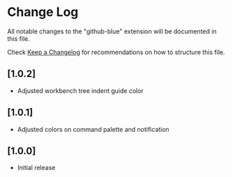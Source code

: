 # Change Log

All notable changes to the "github-blue" extension will be documented in this file.

Check [Keep a Changelog](http://keepachangelog.com/) for recommendations on how to structure this file.

## [1.0.2]

- Adjusted workbench tree indent guide color

## [1.0.1]

- Adjusted colors on command palette and notification

## [1.0.0]

- Initial release
